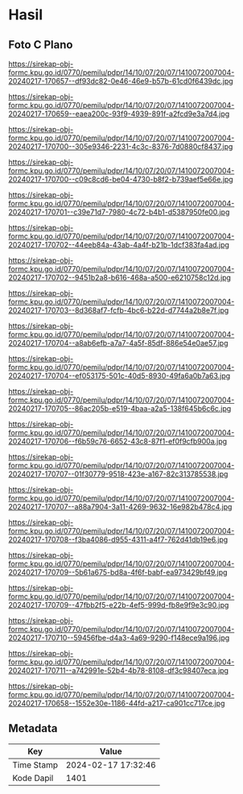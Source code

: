 # Hasil

## Foto C Plano

https://sirekap-obj-formc.kpu.go.id/0770/pemilu/pdpr/14/10/07/20/07/1410072007004-20240217-170657--df93dc82-0e46-46e9-b57b-61cd0f6439dc.jpg

https://sirekap-obj-formc.kpu.go.id/0770/pemilu/pdpr/14/10/07/20/07/1410072007004-20240217-170659--eaea200c-93f9-4939-891f-a2fcd9e3a7d4.jpg

https://sirekap-obj-formc.kpu.go.id/0770/pemilu/pdpr/14/10/07/20/07/1410072007004-20240217-170700--305e9346-2231-4c3c-8376-7d0880cf8437.jpg

https://sirekap-obj-formc.kpu.go.id/0770/pemilu/pdpr/14/10/07/20/07/1410072007004-20240217-170700--c09c8cd6-be04-4730-b8f2-b739aef5e66e.jpg

https://sirekap-obj-formc.kpu.go.id/0770/pemilu/pdpr/14/10/07/20/07/1410072007004-20240217-170701--c39e71d7-7980-4c72-b4b1-d5387950fe00.jpg

https://sirekap-obj-formc.kpu.go.id/0770/pemilu/pdpr/14/10/07/20/07/1410072007004-20240217-170702--44eeb84a-43ab-4a4f-b21b-1dcf383fa4ad.jpg

https://sirekap-obj-formc.kpu.go.id/0770/pemilu/pdpr/14/10/07/20/07/1410072007004-20240217-170702--9451b2a8-b616-468a-a500-e6210758c12d.jpg

https://sirekap-obj-formc.kpu.go.id/0770/pemilu/pdpr/14/10/07/20/07/1410072007004-20240217-170703--8d368af7-fcfb-4bc6-b22d-d7744a2b8e7f.jpg

https://sirekap-obj-formc.kpu.go.id/0770/pemilu/pdpr/14/10/07/20/07/1410072007004-20240217-170704--a8ab6efb-a7a7-4a5f-85df-886e54e0ae57.jpg

https://sirekap-obj-formc.kpu.go.id/0770/pemilu/pdpr/14/10/07/20/07/1410072007004-20240217-170704--ef053175-501c-40d5-8930-49fa6a0b7a63.jpg

https://sirekap-obj-formc.kpu.go.id/0770/pemilu/pdpr/14/10/07/20/07/1410072007004-20240217-170705--86ac205b-e519-4baa-a2a5-138f645b6c6c.jpg

https://sirekap-obj-formc.kpu.go.id/0770/pemilu/pdpr/14/10/07/20/07/1410072007004-20240217-170706--f6b59c76-6652-43c8-87f1-ef0f9cfb900a.jpg

https://sirekap-obj-formc.kpu.go.id/0770/pemilu/pdpr/14/10/07/20/07/1410072007004-20240217-170707--01f30779-9518-423e-a167-82c313785538.jpg

https://sirekap-obj-formc.kpu.go.id/0770/pemilu/pdpr/14/10/07/20/07/1410072007004-20240217-170707--a88a7904-3a11-4269-9632-16e982b478c4.jpg

https://sirekap-obj-formc.kpu.go.id/0770/pemilu/pdpr/14/10/07/20/07/1410072007004-20240217-170708--f3ba4086-d955-4311-a4f7-762d41db19e6.jpg

https://sirekap-obj-formc.kpu.go.id/0770/pemilu/pdpr/14/10/07/20/07/1410072007004-20240217-170709--5b61a675-bd8a-4f6f-babf-ea973429bf49.jpg

https://sirekap-obj-formc.kpu.go.id/0770/pemilu/pdpr/14/10/07/20/07/1410072007004-20240217-170709--47fbb2f5-e22b-4ef5-999d-fb8e9f9e3c90.jpg

https://sirekap-obj-formc.kpu.go.id/0770/pemilu/pdpr/14/10/07/20/07/1410072007004-20240217-170710--59456fbe-d4a3-4a69-9290-f148ece9a196.jpg

https://sirekap-obj-formc.kpu.go.id/0770/pemilu/pdpr/14/10/07/20/07/1410072007004-20240217-170711--a742991e-52b4-4b78-8108-df3c98407eca.jpg

https://sirekap-obj-formc.kpu.go.id/0770/pemilu/pdpr/14/10/07/20/07/1410072007004-20240217-170658--1552e30e-1186-44fd-a217-ca901cc717ce.jpg


## Metadata

| Key        | Value               |
| ---------- | ------------------- |
| Time Stamp | 2024-02-17 17:32:46 |
| Kode Dapil | 1401                |




